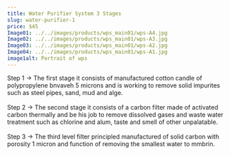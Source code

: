 ```yaml
---
title: Water Purifier System 3 Stages
slug: water-purifier-1
price: $45
Image01: ../../images/products/wps_main01/wps-A4.jpg
Image02: ../../images/products/wps_main01/wps-A3.jpg
Image03: ../../images/products/wps_main01/wps-A2.jpg
Image04: ../../images/products/wps_main01/wps-A1.jpg
image1alt: Portrait of wps
---
```

Step 1 -> The first stage it consists of manufactured cotton candle of polypropylene bnvaveh 5 microns and is working to remove solid impurites such as steel pipes, sand, mud and alge. <br/><br/>
Step 2 -> The second stage it consists of a carbon filter made of activated carbon thermally and be his job to remove dissolved gases and waste water treatment such as chlorine and alum, taste and smell of other unpalatable. <br/><br/>
Step 3 -> The third level filter principled manufactured of solid carbon with porosity 1 micron and function of removing the smallest water to mmbrin. <br/><br/>